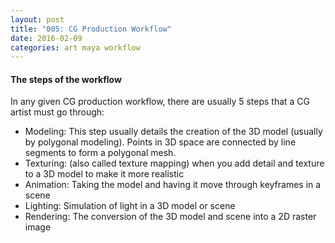 ```yaml
---
layout: post
title: "005: CG Production Workflow"
date: 2016-02-09
categories: art maya workflow
---
```


#### The steps of the workflow

In any given CG production workflow, there are usually 5 steps that a CG artist must go through:

* Modeling: This step usually details the creation of the 3D model (usually by polygonal modeling). Points in 3D space are connected by line segments to form a polygonal mesh.
* Texturing: (also called texture mapping) when you add detail and texture to a 3D model to make it more realistic
* Animation: Taking the model and having it move through keyframes in a scene
* Lighting: Simulation of light in a 3D model or scene
* Rendering: The conversion of the 3D model and scene into a 2D raster image
